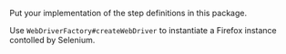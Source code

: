 Put your implementation of the step definitions in this package.

Use `WebDriverFactory#createWebDriver` to instantiate a Firefox instance contolled by Selenium.
